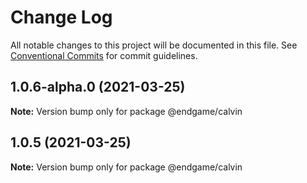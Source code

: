 # Change Log

All notable changes to this project will be documented in this file.
See [Conventional Commits](https://conventionalcommits.org) for commit guidelines.

## 1.0.6-alpha.0 (2021-03-25)

**Note:** Version bump only for package @endgame/calvin





## 1.0.5 (2021-03-25)

**Note:** Version bump only for package @endgame/calvin
